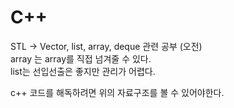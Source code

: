 # C++
STL -> Vector, list, array, deque 관련 공부 (오전)  
array 는 array를 직접 넘겨줄 수 있다.  
list는 선입선출은 좋지만 관리가 어렵다.  

c++ 코드를 해독하려면 위의 자료구조를 볼 수 있어야한다.